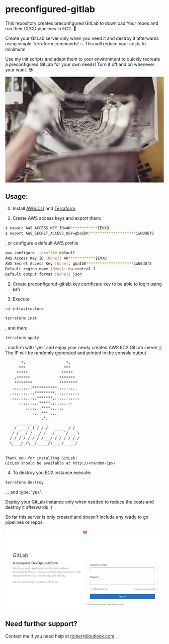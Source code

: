 # preconfigured-gitlab

This repository creates preconfigured GitLab to download Your repos and run their CI/CD pipelines in EC2. 🔨

Create your GitLab server only when you need it and destroy it afterwards using simple Terraform commands! 💥
This will reduce your costs to minimum!

Use my init scripts and adapt them to your environment to quickly recreate a preconfigured GitLab for your own needs! Turn it off and on whenever your want. 😎

![Foto von Life Of Pix - Fliessender Zement](./img/readme-cement.jpg)

## Usage:

0. Install [AWS CLI](https://docs.aws.amazon.com/cli/latest/userguide/getting-started-install.html) and [Terraform](https://learn.hashicorp.com/tutorials/terraform/install-cli).

1. Create AWS access keys and export them:

```bash
$ export AWS_ACCESS_KEY_ID=AK************IEVXQ
$ export AWS_SECRET_ACCESS_KEY=gbaIbK*********************iwN0dGfS
```

, or configure a default AWS profile

```bash
aws configure --profile default
AWS Access Key ID [None]: AK************IEVXQ
AWS Secret Access Key [None]: gbaIbK*********************iwN0dGfS
Default region name [None]: eu-central-1
Default output format [None]: json
```

2. Create preconfigured-gitlab-key certificate key to be able to login using ssh

3. Execute:

```bash
cd infrastructure
```

```bash
terraform init
```

, and then:

```bash
terraform apply
```

, confirm with 'yes' and enjoy your newly created AWS EC2 GitLab server ;) The IP will be randomly generated and printed in the console output.

```
       *.                  *.
      ***                 ***
     *****               *****
    .******             *******
    ********            ********
   ,,,,,,,,,***********,,,,,,,,,
  ,,,,,,,,,,,*********,,,,,,,,,,,
  .,,,,,,,,,,,*******,,,,,,,,,,,,
      ,,,,,,,,,*****,,,,,,,,,.
         ,,,,,,,****,,,,,,
            .,,,***,,,,
                ,*,.
     _______ __  __          __
    / ____(_) /_/ /   ____ _/ /_
   / / __/ / __/ /   / __ `/ __ \
  / /_/ / / /_/ /___/ /_/ / /_/ /
  \____/_/\__/_____/\__,_/_.___/


Thank you for installing GitLab!
GitLab should be available at http://<random-ip>/
```

4. To destroy you EC2 instance execute:

```bash
terraform destroy
```

... and type: 'yes'.

Deploy your GitLab instance only when needed to reduce the costs and destroy it afterwards ;)

So far this server is only created and doesn't include any ready to go pipelines or repos.

![GitLab welcoming screen](./img/welcoming-screen.jpg)

## Need further support?

Contact me if you need help at rojberr@outlook.com .
